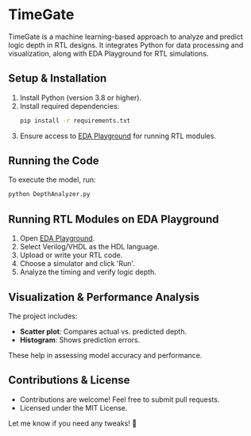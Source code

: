 # TimeGate

TimeGate is a machine learning-based approach to analyze and predict logic depth in RTL designs. It integrates Python for data processing and visualization, along with EDA Playground for RTL simulations.

## Setup & Installation
1. Install Python (version 3.8 or higher).
2. Install required dependencies:
   ```bash
   pip install -r requirements.txt
   ```
3. Ensure access to [EDA Playground](https://www.edaplayground.com/) for running RTL modules.

## Running the Code
To execute the model, run:
```bash
python DepthAnalyzer.py
```

## Running RTL Modules on EDA Playground
1. Open [EDA Playground](https://www.edaplayground.com/).
2. Select Verilog/VHDL as the HDL language.
3. Upload or write your RTL code.
4. Choose a simulator and click 'Run'.
5. Analyze the timing and verify logic depth.

## Visualization & Performance Analysis
The project includes:
- **Scatter plot**: Compares actual vs. predicted depth.
- **Histogram**: Shows prediction errors.

These help in assessing model accuracy and performance.

## Contributions & License
- Contributions are welcome! Feel free to submit pull requests.
- Licensed under the MIT License.

Let me know if you need any tweaks! 🚀

